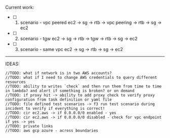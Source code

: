 Current work:
- [ ] 1. scenario - vpc peered ec2 -> sg -> rtb -> vpc peering -> rtb -> sg -> ec2 
  
- [ ] 2. scenario - tgw ec2 -> sg -> rtb -> tgw -> rtb -> sg -> ec2
    
- [ ] 3. scenario - same vpc ec2 -> sg -> rtb -> sg -> ec2

----------------------------------------------------


IDEAS:

```
//TODO: what if network is in two AWS accounts?
//TODO: what if I need to change AWS credentials to query different resources
//TODO: ability to writes `check` and then run them from time to time in lambda? and alert if something is broken? or on demand
//TODO: if proxy hit -> ability to add proxy check to verify proxy configuration from task definition or yaml file
//TODO: file defined test scenarios -> f3 run test scenario during incident to verify if everything is correct!
//TODO: cir ec2.aws -> if 0.0.0.0/0 enabled - yes
//TODO: cir ec2.aws -> if 0.0.0.0/0 disabled - check for vpc endpoint if yes -> yes
//TODO: private links
//TODO: aws gcp azure - across boundaries
```
